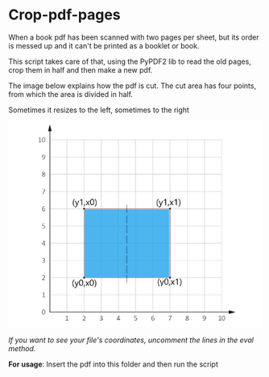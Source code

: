 # Crop-pdf-pages
When a book pdf has been scanned with two pages per sheet, but its order is messed up and it can't be printed as a booklet or book.

This script takes care of that, using the PyPDF2 lib to read the old pages, crop them in half and then make a new pdf.

The image below explains how the pdf is cut. The cut area has four points, from which the area is divided in half. 

Sometimes it resizes to the left, sometimes to the right

![Alt text](example.png)

*If you want to see your file's coordinates, uncomment the lines in the eval method.*

**For usage**: Insert the pdf into this folder and then run the script
